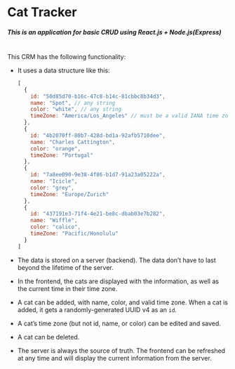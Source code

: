 # Cat Tracker

##### This is an application for basic CRUD using React.js + Node.js(Express)
# 
This CRM has the following functionality:

- It uses a data structure like this:
    
    ```jsx
    [
      {
        id: "50d85d70-b16c-47c8-b14c-81cbbc8b34d3",
        name: "Spot", // any string
        color: "white", // any string
        timeZone: "America/Los_Angeles" // must be a valid IANA time zone
      },
      {
        id: "4b2070ff-80b7-428d-bd1a-92afb5710dee",
        name: "Charles Cattington",
        color: "orange",
        timeZone: "Portugal"
      },
      {
        id: "7a8ee090-9e38-4f86-b1d7-91a23a05222a",
        name: "Icicle",
        color: "grey",
        timeZone: "Europe/Zurich"
      },
      {
        id: "437191e3-71f4-4e21-be8c-dbab03e7b282",
        name: "Wiffle",
        color: "calico",
        timeZone: "Pacific/Honolulu"
      }
    ]
    ```
    
- The data is stored on a server (backend). The data don’t have to last beyond the lifetime of the server.
- In the frontend, the cats are displayed with the information, as well as the current time in their time zone.
- A cat can be added, with name, color, and valid time zone. When a cat is added, it gets a randomly-generated UUID v4 as an `id`.
- A cat’s time zone (but not id, name, or color) can be edited and saved.
- A cat can be deleted.
- The server is always the source of truth. The frontend can be refreshed at any time and will display the current information from the server.

